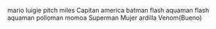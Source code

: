 mario
luigie
pitch
miles
Capitan america
batman
flash
aquaman
flash
aquaman
polloman
momoa
Superman
Mujer ardilla
Venom(Bueno)
